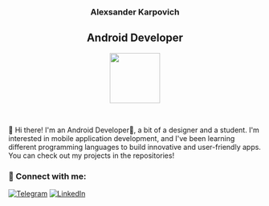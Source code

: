 <h3 align="center">Alexsander Karpovich</h3>
<h2 align="center">Android Developer</h2>

<p align="center"><img src="https://source.android.com/static/docs/setup/images/Android_symbol_green_RGB.png" width="100px"></p>

<br>

<p>

👋 Hi there! I'm an Android Developer📱, a bit of a designer and a student. I'm interested in mobile application development, and I've been learning different programming languages to build innovative and user-friendly apps. You can check out my projects in the repositories!

  ### 🔗 Connect with me:
[![Telegram](https://img.shields.io/badge/Telegram-2CA5E0?style=for-the-badge&logo=telegram&logoColor=white)](https://t.me/aKarp0vich)
[![LinkedIn](https://img.shields.io/badge/linkedin-%230077B5.svg?style=for-the-badge&logo=linkedin&logoColor=white)](https://www.linkedin.com/in/alexsander-karpovich-763768245/)
<br>

